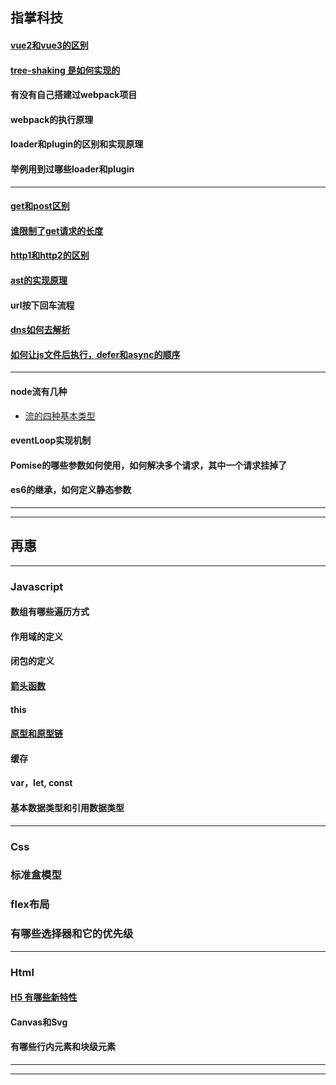 ## 指掌科技

#### [vue2和vue3的区别](https://blog.csdn.net/weixin_43638968/article/details/108800361)

#### [tree-shaking 是如何实现的](https://blog.csdn.net/leelxp/article/details/108099238)

#### 有没有自己搭建过webpack项目

#### webpack的执行原理

#### loader和plugin的区别和实现原理

#### 举例用到过哪些loader和plugin

---

#### [get和post区别](https://www.cnblogs.com/zhangmumu/p/9213871.html)

#### [谁限制了get请求的长度](https://joy-jinyu.github.io/system/browser/basic.html)

#### [http1和http2的区别](https://blog.csdn.net/striveb/article/details/84230923)

#### [ast的实现原理](https://joy-jinyu.github.io/fronted/projectBuild/postcss/introduction.html)

#### url按下回车流程

#### [dns如何去解析](https://www.cnblogs.com/gopark/p/8430916.html)

#### [如何让js文件后执行，defer和async的顺序](https://developer.mozilla.org/zh-CN/docs/Web/HTML/Element/script)

---

#### node流有几种
+ [流的四种基本类型](https://www.jiyik.com/tm/xwzj/prolan_225.html)

#### eventLoop实现机制

#### Pomise的哪些参数如何使用，如何解决多个请求，其中一个请求挂掉了

#### es6的继承，如何定义静态参数

---

---

## 再惠

---

### Javascript

#### 数组有哪些遍历方式

#### 作用域的定义

#### 闭包的定义

#### [箭头函数](https://developer.mozilla.org/zh-CN/docs/Web/JavaScript/Reference/Functions/Arrow_functions)

#### this

#### [原型和原型链](https://www.jianshu.com/p/8ef16f531d21)

#### 缓存

#### var，let, const

#### 基本数据类型和引用数据类型

---

### Css

### 标准盒模型

### flex布局

### 有哪些选择器和它的优先级

---

### Html

#### [H5 有哪些新特性](https://www.w3school.com.cn/html/html5_intro.asp)

#### Canvas和Svg

#### 有哪些行内元素和块级元素

---

---


